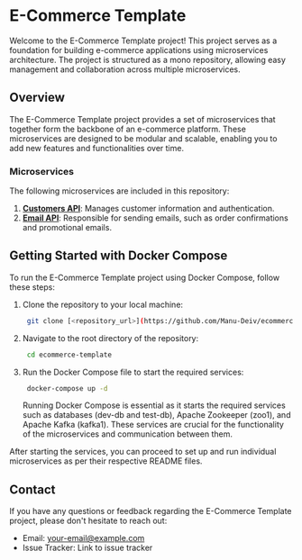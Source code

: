 # E-Commerce Template

Welcome to the E-Commerce Template project! This project serves as a foundation for building e-commerce applications using microservices architecture. The project is structured as a mono repository, allowing easy management and collaboration across multiple microservices.

## Overview

The E-Commerce Template project provides a set of microservices that together form the backbone of an e-commerce platform. These microservices are designed to be modular and scalable, enabling you to add new features and functionalities over time.

### Microservices

The following microservices are included in this repository:

1. [**Customers API**](customers-api/README.md): Manages customer information and authentication.
2. [**Email API**](email-api/README.md): Responsible for sending emails, such as order confirmations and promotional emails.

## Getting Started with Docker Compose

To run the E-Commerce Template project using Docker Compose, follow these steps:

1. Clone the repository to your local machine:

   ```bash
    git clone [<repository_url>](https://github.com/Manu-Deiv/ecommerce-template.git)
   ```
2. Navigate to the root directory of the repository:
    ```bash	
     cd ecommerce-template
    ```
3. Run the Docker Compose file to start the required services:
    ```bash
     docker-compose up -d
    ```
    Running Docker Compose is essential as it starts the required services such as databases (dev-db and test-db), Apache Zookeeper (zoo1), and Apache Kafka (kafka1). These services are crucial for the functionality of the microservices and communication between them.

After starting the services, you can proceed to set up and run individual microservices as per their respective README files.



## Contact

If you have any questions or feedback regarding the E-Commerce Template project, please don't hesitate to reach out:

- Email: your-email@example.com
- Issue Tracker: Link to issue tracker
